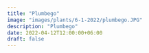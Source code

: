 ```yaml
---
title: "Plumbego"
image: "images/plants/6-1-2022/plumbego.JPG"
description: "Plumbego"
date: 2022-04-12T12:00:00+06:00
draft: false
---
```


